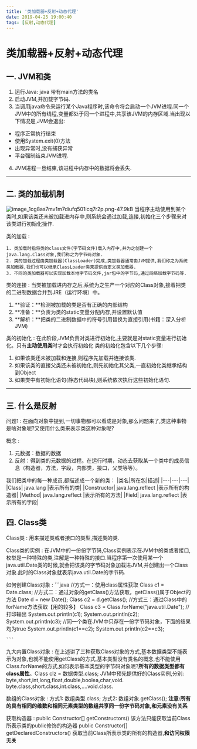 ```yaml
---
title: '类加载器+反射+动态代理'
date: 2019-04-25 19:00:40
tags: [反射,动态代理]
---
```

# 类加载器+反射+动态代理


## 一. JVM和类
1. 运行Java:  java  带有main方法的类名
2. 启动JVM,并加载字节码.
3. 当调用java命令来运行某个Java程序时,该命令将会启动一个JVM进程.同一个JVM中的所有线程,变量都处于同一个进程中,共享该JVM的内存区域.当出现以下情况是,JVM会退出:
 * 程序正常执行结束
 * 使用System.exit(0)方法
 * 出现异常时,没有捕获异常
 * 平台强制结束JVM进程.
4. JVM进程一旦结束,该进程中内存中的数据将会丢失.

---

## 二. 类的加载机制
![image_1cg8as7mv1m7diufq501icq7r2p.png-47.9kB][1]
当程序主动使用到某个类时,如果该类还未被加载进内存中,则系统会通过加载,连接,初始化三个步骤来对该类进行初始化操作.

类的加载
: 

    1. 类加载时指将类的class文件(字节码文件)载入内存中,并为之创建一个java.lang.Class对象,我们称之为字节码对象.
    2. 类的加载过程由类加载器(ClassLoader)完成,类加载器通常由JVM提供,我们称之为系统类加载器,我们也可以继承ClassLoader类来提供自定义类加载器.
    3. 不同的类加载器可以实现加载本地字节码文件,jar包中的字节码,通过网络加载字节码等.

类的连接
: 
当类被加载进内存之后,系统为之生产一个对应的Class对象,接着把类的二进制数据合并到JRE（运行环境）中。

   1. **验证：**检测被加载的类是否有正确的内部结构
   2. **准备：**负责为类的static变量分配内存,并设置默认值
   3. **解析：**把类的二进制数据中的符号引用替换为直接引用(书籍：深入分析JVM)

类的初始化
: 
在此阶段,JVM负责对类进行初始化,主要就是对static变量进行初始化。只有**主动使用类**时才会执行初始化
类的初始化包含以下几个步骤:

  1. 如果该类还未被加载和连接,则程序先加载并连接该类.
  2. 如果该类的直接父类还未被初始化,则先初始化其父类,一直初始化类继承结构到Object
  3. 如果类中有初始化语句(静态代码块),则系统依次执行这些初始化语句.

---

## 三. 什么是反射

问题1
: 在面向对象中提到,一切事物都可以看成是对象,那么问题来了,类这种事物是啥对象呢?又使用什么类来表示类这种对象呢?

概念
:  

 1. 元数据：数据的数据
 2. 反射：得到类的元数据的过程。在运行时期，动态去获取某一个类中的成员信息（构造器，方法，字段，内部类，接口，父类等等）。

我们把类中的每一种成员,都描述成一个新的类：
|类名|所在包|描述|
|---|---|---|
|Class| java.lang |表示所有的类|
|Constructor| java.lang.reflect |表示所有的构造器|
|Method| java.lang.reflect |表示所有的方法|
|Field| java.lang.reflect       |表示所有的字段|

## 四. Class类

Class类
: 用来描述类或者接口的类型,描述类的类.

Class类的实例
: 在JVM中的一份份字节码,Class实例表示在JVM中的类或者接口,枚举是一种特殊的类,注解是一种特殊的接口.当程序第一次使用某一个java.util.Date类的时候,就会把该类的字节码对象加载进JVM,并创建出一个Class对象.此时的Class对象就表示java.util.Date的字节码.

如何创建Class对象
: 
    ```java
    //方式一：使用class属性获取
	Class c1 = Date.class;
	//方式二：通过对象的getClass()方法获取，getClass()属于Object的方法
	Date d = new Date();
	Class c2 = d.getClass();
	//方式三：通过Class中的forName方法获取【用的较多】
	Class c3 = Class.forName("java.util.Date");
	//打印输出
	System.out.println(c1);
	System.out.println(c2);
	System.out.println(c3);
	//同一个类在JVM中只存在一份字节码对象，下面的结果均为true
	System.out.println(c1==c2);
	System.out.println(c2==c3);
	
    ```


九大内置Class对象
: 在上述讲了三种获取Class对象的方式,基本数据类型不能表示为对象,也就不能使用getClass的方式,基本类型没有类名的概念,也不能使用Class.forName的方式,如何表示基本类型的字节码对象呢?**所有的数据类型都有class属性**。Class  clz = 数据类型.class;
JVM中预先提供好的Class实例,分别:
byte,short,int,long,float,double,boolea,char,void.
byte.class,short.class,int.class,....void.class.

数组的Class对象
: 方式1:  数组类型.class;
    方式2:  数组对象.getClass();
**注意:所有的具有相同的维数和相同元素类型的数组共享同一份字节码对象,和元素没有关系**

获取构造器
: public Constructor<?>[] getConstructors()
该方法只能获取当前Class所表示类的public修饰的构造器
public Constructor<?>[] getDeclaredConstructors()
获取当前Class所表示类的所有的构造器,**和访问权限无关**


  [1]: http://static.zybuluo.com/zhangwen100/0x4euj036tabkej33uz2oa88/image_1cg8as7mv1m7diufq501icq7r2p.png
  [2]: http://static.zybuluo.com/zhangwen100/rdqiq8pde1lraandenfxqqr4/image_1cg8euivj1e171vbt14mcpujtoc3t.png